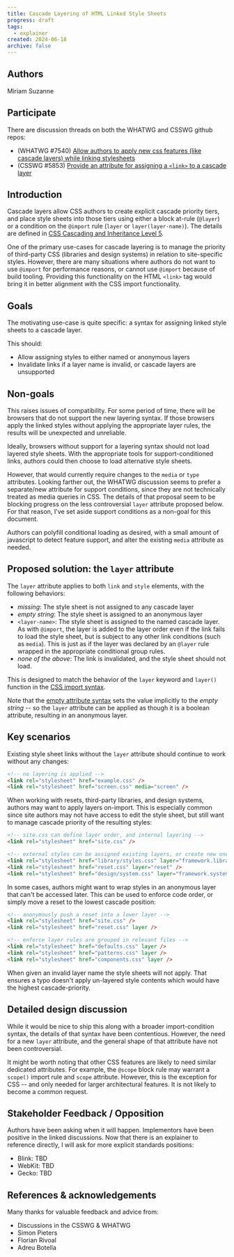 ```yaml
---
title: Cascade Layering of HTML Linked Style Sheets
progress: draft
tags:
  - explainer
created: 2024-06-18
archive: false
---
```


## Authors

Miriam Suzanne

## Participate

There are discussion threads
on both the WHATWG and CSSWG
github repos:

- (WHATWG #7540)
  [Allow authors to apply new css features (like cascade layers) while linking stylesheets](https://github.com/whatwg/html/issues/7540)
- (CSSWG #5853)
  [Provide an attribute for assigning a `<link>` to a cascade layer](https://github.com/w3c/csswg-drafts/issues/5853)

## Introduction

Cascade layers
allow CSS authors to
create explicit cascade priority tiers,
and place style sheets into those tiers
using either a block at-rule (`@layer`)
or a condition on the `@import` rule
(`layer` or `layer(layer-name)`).
The details are defined in
[CSS Cascading and Inheritance Level 5](https://www.w3.org/TR/css-cascade-5/).

One of the primary use-cases
for cascade layering
is to manage the priority
of third-party CSS
(libraries and design systems)
in relation to site-specific styles.
However,
there are many situations
where authors do not want to use `@import`
for performance reasons,
or cannot use `@import`
because of build tooling.
Providing this functionality on the HTML `<link>` tag
would bring it in better alignment with
the CSS import functionality.

## Goals

The motivating use-case
is quite specific:
a syntax for assigning linked style sheets
to a cascade layer.

This should:
- Allow assigning styles to either named or anonymous layers
- Invalidate links if a layer name is invalid,
  or cascade layers are unsupported

## Non-goals

This raises issues of compatibility.
For some period of time,
there will be browsers that do not support
the new layering syntax.
If those browsers apply the linked styles
without applying the appropriate layer rules,
the results will be unexpected and unreliable.

Ideally,
browsers without support for a layering syntax
should not load layered style sheets.
With the appropriate tools
for support-conditioned links,
authors could then choose to load
alternative style sheets.

However,
that would currently require
changes to the `media` or `type` attributes.
Looking farther out,
the WHATWG discussion seems to prefer
a separate/new attribute for support conditions,
since they are not technically treated
as media queries in CSS.
The details of that proposal
seem to be blocking progress
on the less controversial `layer` attribute
proposed below.
For that reason,
I've set aside support conditions
as a non-goal for this document.

Authors can polyfill conditional loading as desired,
with a small amount of javascript
to detect feature support,
and alter the existing `media` attribute as needed.

## Proposed solution: the `layer` attribute

The `layer` attribute
applies to both `link` and `style` elements,
with the following behaviors:

- _missing_: The style sheet is not assigned to any cascade layer
- _empty string_: The style sheet is assigned to an anonymous layer
- `<layer-name>`: The style sheet is assigned to the named cascade layer.
  As with `@import`,
  the layer is added to the layer order
  even if the link fails to load the style sheet,
  but is subject to any other link conditions (such as `media`).
  This is just as if the layer was declared by an `@layer` rule
  wrapped in the appropriate conditional group rules.
- _none of the above_: The link is invalidated,
  and the style sheet should not load.

This is designed to match the behavior
of the `layer` keyword and `layer()` function
in the [CSS import syntax](https://www.w3.org/TR/css-cascade-5/#at-import).

Note that the
[empty attribute syntax](https://html.spec.whatwg.org/#attributes-2)
sets the value implicitly
to the _empty string_ --
so the `layer` attribute can be applied
as though it is a boolean attribute,
resulting in an anonymous layer.

## Key scenarios

Existing style sheet links
without the `layer` attribute
should continue to work
without any changes:

```html
<!-- no layering is applied -->
<link rel="stylesheet" href="example.css" />
<link rel="stylesheet" href="screen.css" media="screen" />
```

When working with resets,
third-party libraries, and design systems,
authors may want to apply layers on-import.
This is especially common since site authors
may not have access to edit the style sheet,
but still want to manage cascade priority
of the resulting styles:

```html
<!-- site.css can define layer order, and internal layering -->
<link rel="stylesheet" href="site.css" />

<!-- external styles can be assigned existing layers, or create new ones -->
<link rel="stylesheet" href="library/styles.css" layer="framework.library" />
<link rel="stylesheet" href="reset.css" layer="reset" />
<link rel="stylesheet" href="design/system.css" layer="framework.system" />
```

In some cases,
authors might want to wrap styles
in an anonymous layer
that can't be accessed later.
This can be used to enforce code order,
or simply move a reset
to the lowest cascade position:

```html
<!-- anonymously push a reset into a lower layer -->
<link rel="stylesheet" href="site.css" />
<link rel="stylesheet" href="reset.css" layer />

<!-- enforce layer rules are grouped in relevant files -->
<link rel="stylesheet" href="defaults.css" layer />
<link rel="stylesheet" href="patterns.css" layer />
<link rel="stylesheet" href="components.css" layer />
```

When given an invalid layer name
the style sheets will not apply.
That ensures a typo doesn't apply
un-layered style contents
which would have the highest cascade-priority.

## Detailed design discussion

While it would be nice to ship this
along with a broader import-condition syntax,
the details of that syntax
have been contentious.
However, the need for a new `layer` attribute,
and the general shape of that attribute
have not been controversial.

It might be worth noting
that other CSS features are likely to need
similar dedicated attributes.
For example,
the `@scope` block rule may warrant
a `scope()` import rule
and `scope` attribute.
However, this is the exception for CSS --
and only needed for larger architectural features.
It is not likely to become a common request.

## Stakeholder Feedback / Opposition

Authors have been asking when it will happen.
Implementors have been positive in the linked discussions.
Now that there is an explainer to reference directly,
I will ask for more explicit standards positions:

- Blink: TBD
- WebKit: TBD
- Gecko: TBD

## References & acknowledgements

Many thanks for valuable feedback and advice from:

- Discussions in the CSSWG & WHATWG
- Simon Pieters
- Florian Rivoal
- Adreu Botella
